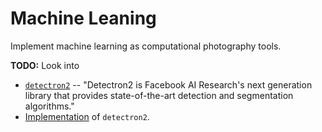 # Machine Leaning #

Implement machine learning as computational photography tools.

**TODO:** Look into
- [`detectron2`](https://github.com/DDemmer1/ai-background-remove) -- "Detectron2 is Facebook AI Research's next generation library that provides state-of-the-art detection and segmentation algorithms."
- [Implementation](https://github.com/DDemmer1/ai-background-remove) of `detectron2`.
